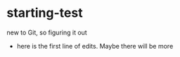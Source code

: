 # starting-test
new to Git, so figuring it out

- here is the first line of edits.  Maybe there will be more
